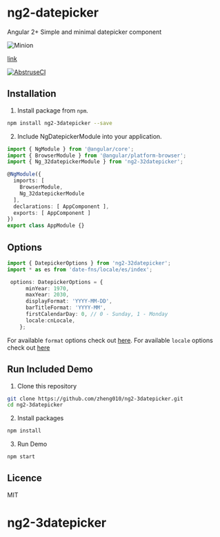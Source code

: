 # ng2-datepicker

Angular 2+ Simple and minimal datepicker component

![Minion](http://octodex.github.com/images/minion.png)

[link](http://example.com "Title")

[![AbstruseCI](https://abstruse.bleenco.io/badge/6)](https://abstruse.bleenco.io/repo/6)

<p align="center">
</p>

<p align="center">
</p>

## Installation

1. Install package from `npm`.

```sh
npm install ng2-3datepicker --save
```

2. Include NgDatepickerModule into your application.

```ts
import { NgModule } from '@angular/core';
import { BrowserModule } from '@angular/platform-browser';
import { Ng_32datepickerModule } from 'ng2-32datepicker';

@NgModule({
  imports: [
    BrowserModule,
    Ng_32datepickerModule
  ],
  declarations: [ AppComponent ],
  exports: [ AppComponent ]
})
export class AppModule {}
```

## Options

```ts
import { DatepickerOptions } from 'ng2-32datepicker';
import * as es from 'date-fns/locale/es/index';

 options: DatepickerOptions = {
      minYear: 1970,
      maxYear: 2030,
      displayFormat: 'YYYY-MM-DD',
      barTitleFormat: 'YYYY-MM',
      firstCalendarDay: 0, // 0 - Sunday, 1 - Monday
      locale:cnLocale,
    };
```

For available `format` options check out [here](https://date-fns.org/docs/format).
For available `locale` options check out [here](https://date-fns.org/v1.28.5/docs/I18n)

## Run Included Demo

1. Clone this repository

```sh
git clone https://github.com/zheng010/ng2-3datepicker.git
cd ng2-3datepicker
```

2. Install packages

```sh
npm install
```

3. Run Demo

```sh
npm start
```

## Licence

MIT
# ng2-3datepicker
